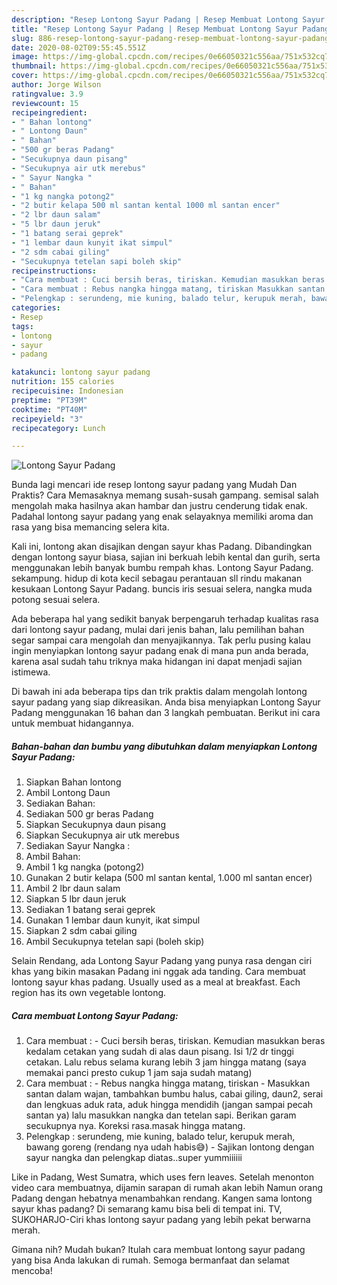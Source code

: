 ```yaml
---
description: "Resep Lontong Sayur Padang | Resep Membuat Lontong Sayur Padang Yang Mudah Dan Praktis"
title: "Resep Lontong Sayur Padang | Resep Membuat Lontong Sayur Padang Yang Mudah Dan Praktis"
slug: 886-resep-lontong-sayur-padang-resep-membuat-lontong-sayur-padang-yang-mudah-dan-praktis
date: 2020-08-02T09:55:45.551Z
image: https://img-global.cpcdn.com/recipes/0e66050321c556aa/751x532cq70/lontong-sayur-padang-foto-resep-utama.jpg
thumbnail: https://img-global.cpcdn.com/recipes/0e66050321c556aa/751x532cq70/lontong-sayur-padang-foto-resep-utama.jpg
cover: https://img-global.cpcdn.com/recipes/0e66050321c556aa/751x532cq70/lontong-sayur-padang-foto-resep-utama.jpg
author: Jorge Wilson
ratingvalue: 3.9
reviewcount: 15
recipeingredient:
- " Bahan lontong"
- " Lontong Daun"
- " Bahan"
- "500 gr beras Padang"
- "Secukupnya daun pisang"
- "Secukupnya air utk merebus"
- " Sayur Nangka "
- " Bahan"
- "1 kg nangka potong2"
- "2 butir kelapa 500 ml santan kental 1000 ml santan encer"
- "2 lbr daun salam"
- "5 lbr daun jeruk"
- "1 batang serai geprek"
- "1 lembar daun kunyit ikat simpul"
- "2 sdm cabai giling"
- "Secukupnya tetelan sapi boleh skip"
recipeinstructions:
- "Cara membuat : Cuci bersih beras, tiriskan. Kemudian masukkan beras kedalam cetakan yang sudah di alas daun pisang. Isi 1/2 dr tinggi cetakan. Lalu rebus selama kurang lebih 3 jam hingga matang (saya memakai panci presto cukup 1 jam saja sudah matang)"
- "Cara membuat : Rebus nangka hingga matang, tiriskan Masukkan santan dalam wajan, tambahkan bumbu halus, cabai giling, daun2, serai dan lengkuas aduk rata, aduk hingga mendidih (jangan sampai pecah santan ya) lalu masukkan nangka dan tetelan sapi. Berikan garam secukupnya nya. Koreksi rasa.masak hingga matang."
- "Pelengkap : serundeng, mie kuning, balado telur, kerupuk merah, bawang goreng (rendang nya udah habis😅) Sajikan lontong dengan sayur nangka dan pelengkap diatas..super yummiiiiii"
categories:
- Resep
tags:
- lontong
- sayur
- padang

katakunci: lontong sayur padang 
nutrition: 155 calories
recipecuisine: Indonesian
preptime: "PT39M"
cooktime: "PT40M"
recipeyield: "3"
recipecategory: Lunch

---
```



![Lontong Sayur Padang](https://img-global.cpcdn.com/recipes/0e66050321c556aa/751x532cq70/lontong-sayur-padang-foto-resep-utama.jpg)

Bunda lagi mencari ide resep lontong sayur padang yang Mudah Dan Praktis? Cara Memasaknya memang susah-susah gampang. semisal salah mengolah maka hasilnya akan hambar dan justru cenderung tidak enak. Padahal lontong sayur padang yang enak selayaknya memiliki aroma dan rasa yang bisa memancing selera kita.

Kali ini, lontong akan disajikan dengan sayur khas Padang. Dibandingkan dengan lontong sayur biasa, sajian ini berkuah lebih kental dan gurih, serta menggunakan lebih banyak bumbu rempah khas. Lontong Sayur Padang. sekampung. hidup di kota kecil sebagau perantauan sll rindu makanan kesukaan Lontong Sayur Padang. buncis iris sesuai selera, nangka muda potong sesuai selera.

Ada beberapa hal yang sedikit banyak berpengaruh terhadap kualitas rasa dari lontong sayur padang, mulai dari jenis bahan, lalu pemilihan bahan segar sampai cara mengolah dan menyajikannya. Tak perlu pusing kalau ingin menyiapkan lontong sayur padang enak di mana pun anda berada, karena asal sudah tahu triknya maka hidangan ini dapat menjadi sajian istimewa.


Di bawah ini ada beberapa tips dan trik praktis dalam mengolah lontong sayur padang yang siap dikreasikan. Anda bisa menyiapkan Lontong Sayur Padang menggunakan 16 bahan dan 3 langkah pembuatan. Berikut ini cara untuk membuat hidangannya.

<!--inarticleads1-->

##### Bahan-bahan dan bumbu yang dibutuhkan dalam menyiapkan Lontong Sayur Padang:

1. Siapkan  Bahan lontong
1. Ambil  Lontong Daun
1. Sediakan  Bahan:
1. Sediakan 500 gr beras Padang
1. Siapkan Secukupnya daun pisang
1. Siapkan Secukupnya air utk merebus
1. Sediakan  Sayur Nangka :
1. Ambil  Bahan:
1. Ambil 1 kg nangka (potong2)
1. Gunakan 2 butir kelapa (500 ml santan kental, 1.000 ml santan encer)
1. Ambil 2 lbr daun salam
1. Siapkan 5 lbr daun jeruk
1. Sediakan 1 batang serai geprek
1. Gunakan 1 lembar daun kunyit, ikat simpul
1. Siapkan 2 sdm cabai giling
1. Ambil Secukupnya tetelan sapi (boleh skip)


Selain Rendang, ada Lontong Sayur Padang yang punya rasa dengan ciri khas yang bikin masakan Padang ini nggak ada tanding. Cara membuat lontong sayur khas padang. Usually used as a meal at breakfast. Each region has its own vegetable lontong. 

<!--inarticleads2-->

##### Cara membuat Lontong Sayur Padang:

1. Cara membuat : - Cuci bersih beras, tiriskan. Kemudian masukkan beras kedalam cetakan yang sudah di alas daun pisang. Isi 1/2 dr tinggi cetakan. Lalu rebus selama kurang lebih 3 jam hingga matang (saya memakai panci presto cukup 1 jam saja sudah matang)
1. Cara membuat : - Rebus nangka hingga matang, tiriskan - Masukkan santan dalam wajan, tambahkan bumbu halus, cabai giling, daun2, serai dan lengkuas aduk rata, aduk hingga mendidih (jangan sampai pecah santan ya) lalu masukkan nangka dan tetelan sapi. Berikan garam secukupnya nya. Koreksi rasa.masak hingga matang.
1. Pelengkap : serundeng, mie kuning, balado telur, kerupuk merah, bawang goreng (rendang nya udah habis😅) - Sajikan lontong dengan sayur nangka dan pelengkap diatas..super yummiiiiii


Like in Padang, West Sumatra, which uses fern leaves. Setelah menonton video cara membuatnya, dijamin sarapan di rumah akan lebih Namun orang Padang dengan hebatnya menambahkan rendang. Kangen sama lontong sayur khas padang? Di semarang kamu bisa beli di tempat ini. TV, SUKOHARJO-Ciri khas lontong sayur padang yang lebih pekat berwarna merah. 

Gimana nih? Mudah bukan? Itulah cara membuat lontong sayur padang yang bisa Anda lakukan di rumah. Semoga bermanfaat dan selamat mencoba!
